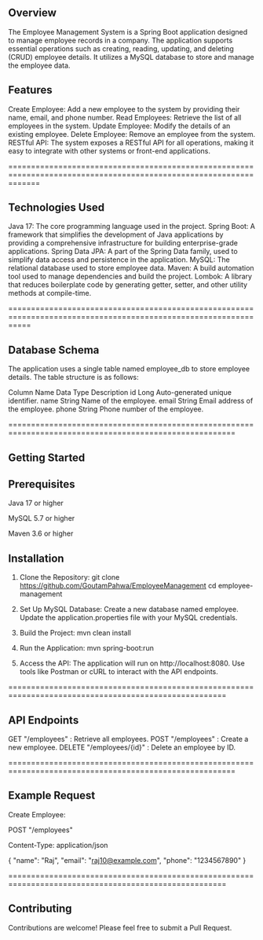 
Overview
---------

The Employee Management System is a Spring Boot application designed to manage employee records in a company. The application supports essential operations 
such as creating, reading, updating, and deleting (CRUD) employee details. It utilizes a MySQL database to store and manage the employee data.


Features
---------

Create Employee: Add a new employee to the system by providing their name, email, and phone number.
Read Employees: Retrieve the list of all employees in the system.
Update Employee: Modify the details of an existing employee.
Delete Employee: Remove an employee from the system.
RESTful API: The system exposes a RESTful API for all operations, making it easy to integrate with other systems or front-end applications.

===================================================================================================================


Technologies Used
-------------------

Java 17: The core programming language used in the project.
Spring Boot: A framework that simplifies the development of Java applications by providing a comprehensive infrastructure for building enterprise-grade applications.
Spring Data JPA: A part of the Spring Data family, used to simplify data access and persistence in the application.
MySQL: The relational database used to store employee data.
Maven: A build automation tool used to manage dependencies and build the project.
Lombok: A library that reduces boilerplate code by generating getter, setter, and other utility methods at compile-time.

=================================================================================================================


Database Schema
-----------------

The application uses a single table named employee_db to store employee details. The table structure is as follows:

Column Name	Data Type	Description
id	Long	Auto-generated unique identifier.
name	String	Name of the employee.
email	String	Email address of the employee.
phone	String	Phone number of the employee.


========================================================================================================


Getting Started
-----------------


Prerequisites
---------------

Java 17 or higher

MySQL 5.7 or higher

Maven 3.6 or higher



Installation
-------------

1. Clone the Repository:
  git clone https://github.com/GoutamPahwa/EmployeeManagement
  cd employee-management

2. Set Up MySQL Database:
  Create a new database named employee.
  Update the application.properties file with your MySQL credentials.

3. Build the Project:
  mvn clean install

4. Run the Application:
  mvn spring-boot:run

5. Access the API:
  The application will run on http://localhost:8080.
  Use tools like Postman or cURL to interact with the API endpoints.

======================================================================================================


API Endpoints
--------------

GET "/employees" : Retrieve all employees.
POST "/employees" : Create a new employee.
DELETE "/employees/{id}" : Delete an employee by ID.

========================================================================================================


Example Request
----------------

Create Employee:

POST "/employees"

Content-Type: application/json

{
    "name": "Raj",
    "email": "raj10@example.com",
    "phone": "1234567890"
}


======================================================================================================


Contributing
-------------

Contributions are welcome! Please feel free to submit a Pull Request.

